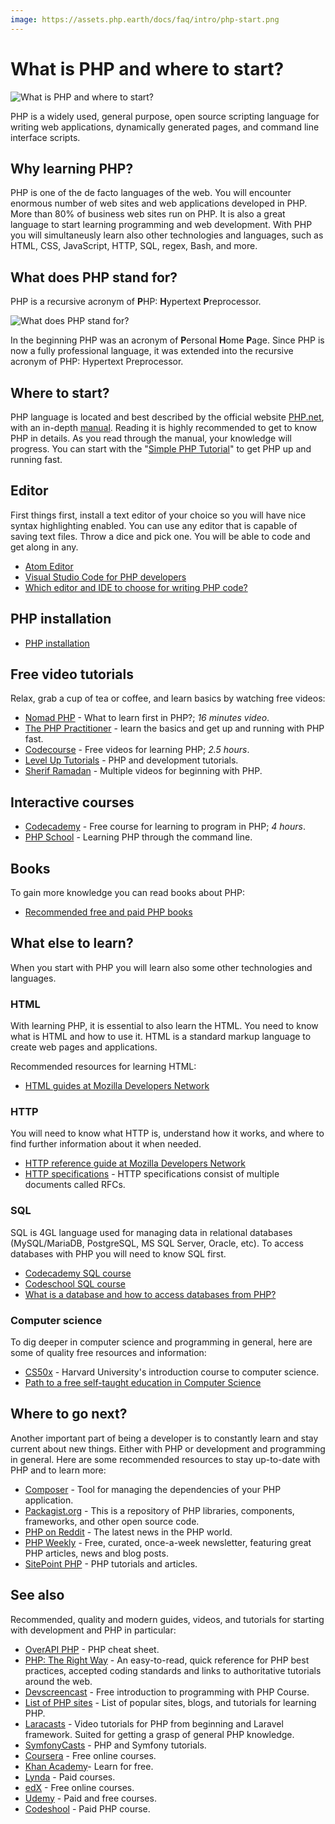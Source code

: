 ```yaml
---
image: https://assets.php.earth/docs/faq/intro/php-start.png
---
```


# What is PHP and where to start?

![What is PHP and where to start?](https://assets.php.earth/docs/faq/intro/php-start.png "What is PHP and where to start?")

PHP is a widely used, general purpose, open source scripting language for
writing web applications, dynamically generated pages, and command line
interface scripts.

## Why learning PHP?

PHP is one of the de facto languages of the web. You will encounter enormous
number of web sites and web applications developed in PHP. More than 80% of
business web sites run on PHP. It is also a great language to start learning
programming and web development. With PHP you will simultaneusly learn also
other technologies and languages, such as HTML, CSS, JavaScript, HTTP, SQL,
regex, Bash, and more.

## What does PHP stand for?

PHP is a recursive acronym of **P**HP: **H**ypertext **P**reprocessor.

![What does PHP stand for?](https://assets.php.earth/docs/faq/intro/php-hypertext-preprocessor.png "What does PHP stand for?")

In the beginning PHP was an acronym of **P**ersonal **H**ome **P**age. Since
PHP is now a fully professional language, it was extended into the recursive
acronym of PHP: Hypertext Preprocessor.

## Where to start?

PHP language is located and best described by the official website
[PHP.net](http://php.net), with an in-depth [manual](http://php.net/manual).
Reading it is highly recommended to get to know PHP in details. As you read
through the manual, your knowledge will progress. You can start with the
"[Simple PHP Tutorial](http://php.net/manual/en/tutorial.php)" to get PHP up
and running fast.

## Editor

First things first, install a text editor of your choice so you will have nice
syntax highlighting enabled. You can use any editor that is capable of saving
text files. Throw a dice and pick one. You will be able to code and get along in
any.

* [Atom Editor](https://atom.io)
* [Visual Studio Code for PHP developers](https://laracasts.com/series/visual-studio-code-for-php-developers/)
* [Which editor and IDE to choose for writing PHP code?](/faq/interop/editor-ide/)

## PHP installation

* [PHP installation](/php/intro/installation/)

## Free video tutorials

Relax, grab a cup of tea or coffee, and learn basics by watching free videos:

* [Nomad PHP](https://www.youtube.com/watch?v=LpDSq7K_sUg) - What to learn
  first in PHP?; *16 minutes video*.
* [The PHP Practitioner](https://laracasts.com/series/php-for-beginners) - learn
  the basics and get up and running with PHP fast.
* [Codecourse](https://www.youtube.com/watch?v=QRmmISj6Rrw&list=PLfdtiltiRHWFD41D_LDomY1Fb-O9MtFqq) -
  Free videos for learning PHP; *2.5 hours*.
* [Level Up Tutorials](https://www.youtube.com/user/LevelUpTuts) - PHP and
  development tutorials.
* [Sherif Ramadan](https://www.youtube.com/user/businessgeek) - Multiple videos
  for beginning with PHP.

## Interactive courses

* [Codecademy](http://www.codecademy.com/tracks/php) - Free course for learning
  to program in PHP; *4 hours*.
* [PHP School](http://phpschool.io) - Learning PHP through the command line.

## Books

To gain more knowledge you can read books about PHP:

* [Recommended free and paid PHP books](/faq/intro/books/)

## What else to learn?

When you start with PHP you will learn also some other technologies and languages.

### HTML

With learning PHP, it is essential to also learn the HTML. You need to know what
is HTML and how to use it. HTML is a standard markup language to create web pages
and applications.

Recommended resources for learning HTML:

* [HTML guides at Mozilla Developers Network](https://developer.mozilla.org/en-US/docs/Web/HTML)

### HTTP

You will need to know what HTTP is, understand how it works, and where to find
further information about it when needed.

* [HTTP reference guide at Mozilla Developers Network](https://developer.mozilla.org/en-US/docs/Web/HTTP)
* [HTTP specifications](http://httpwg.org/specs/) - HTTP specifications consist
  of multiple documents called RFCs.

### SQL

SQL is 4GL language used for managing data in relational databases (MySQL/MariaDB,
PostgreSQL, MS SQL Server, Oracle, etc). To access databases with PHP you will
need to know SQL first.

* [Codecademy SQL course](https://www.codecademy.com/catalog/language/sql)
* [Codeschool SQL course](https://www.codeschool.com/courses/try-sql)
* [What is a database and how to access databases from PHP?](/php/ext/db/intro/)

### Computer science

To dig deeper in computer science and programming in general, here are some of
quality free resources and information:

* [CS50x](https://www.edx.org/course/introduction-computer-science-harvardx-cs50x) -
  Harvard University's introduction course to computer science.
* [Path to a free self-taught education in Computer Science](https://github.com/ossu/computer-science)

## Where to go next?

Another important part of being a developer is to constantly learn and stay
current about new things. Either with PHP or development and programming in
general. Here are some recommended resources to stay up-to-date with PHP and to
learn more:

* [Composer](https://getcomposer.org) - Tool for managing the dependencies of
  your PHP application.
* [Packagist.org](https://packagist.org) - This is a repository of PHP libraries,
  components, frameworks, and other open source code.
* [PHP on Reddit](https://www.reddit.com/r/PHP) - The latest news in the PHP
  world.
* [PHP Weekly](http://phpweekly.com) - Free, curated, once-a-week newsletter,
  featuring great PHP articles, news and blog posts.
* [SitePoint PHP](https://www.sitepoint.com/php/) - PHP tutorials and articles.

## See also

Recommended, quality and modern guides, videos, and tutorials for starting with
development and PHP in particular:

* [OverAPI PHP](http://overapi.com/php) - PHP cheat sheet.
* [PHP: The Right Way](http://phptherightway.com) - An easy-to-read, quick
  reference for PHP best practices, accepted coding standards and links to
  authoritative tutorials around the web.
* [Devscreencast](https://devscreencast.com/courses/introduction-to-programming-with-php) -
  Free introduction to programming with PHP Course.
* [List of PHP sites](https://www.cybrhome.com/topic/php-tutorials) - List of
  popular sites, blogs, and tutorials for learning PHP.
* [Laracasts](https://laracasts.com) - Video tutorials for PHP from beginning
  and Laravel framework. Suited for getting a grasp of general PHP knowledge.
* [SymfonyCasts](https://symfonycasts.com/) - PHP and Symfony tutorials.
* [Coursera](https://www.coursera.org) - Free online courses.
* [Khan Academy](https://www.khanacademy.org)- Learn for free.
* [Lynda](https://www.lynda.com) - Paid courses.
* [edX](https://www.edx.org) - Free online courses.
* [Udemy](https://www.udemy.com/) - Paid and free courses.
* [Codeshool](https://www.codeschool.com/courses/try-php) - Paid PHP course.
